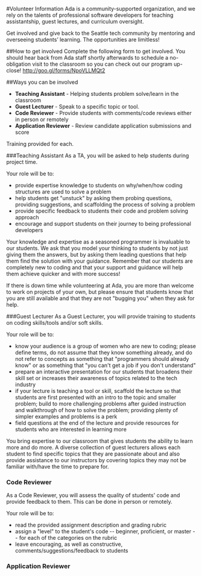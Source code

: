 #Volunteer Information
Ada is a community-supported organization, and we rely on the talents of professional software developers for teaching assistantship, guest lectures, and curriculum oversight.

Get involved and give back to the Seattle tech community by mentoring and overseeing students’ learning. The opportunities are limitless!

##How to get involved
Complete the following form to get involved. You should hear back from Ada staff shortly afterwards to schedule a no-obligation visit to the classroom so you can check out our program up-close!
http://goo.gl/forms/NpoVLLMQt2

##Ways you can be involved
- **Teaching Assistant** - Helping students problem solve/learn in the classroom
- **Guest Lecturer** - Speak to a specific topic or tool.
- **Code Reviewer** - Provide students with comments/code reviews either in person or remotely
- **Application Reviewer** - Review candidate application submissions and score

Training provided for each.

###Teaching Assistant
As a TA, you will be asked to help students during project time.

Your role will be to:
- provide expertise knowledge to students on why/when/how coding structures are used to solve a problem
- help students get "unstuck" by asking them probing questions, providing suggestions, and scaffolding the process of solving a problem
- provide specific feedback to students their code and problem solving approach
- encourage and support students on their journey to being professional developers

Your knowledge and expertise as a seasoned programmer is invaluable to our students. We ask that you model your thinking to students by not just giving them the answers, but by asking them leading questions that help them find the solution with your guidance. Remember that our students are completely new to coding and that your support and guidance will help them achieve quicker and with more success!

If there is down time while volunteering at Ada, you are more than welcome to work on projects of your own, but please ensure that students know that you are still available and that they are not "bugging you" when they ask for help.

###Guest Lecturer
As a Guest Lecturer, you will provide training to students on coding skills/tools and/or soft skills.

Your role will be to:
- know your audience is a group of women who are new to coding; please define terms, do not assume that they know something already, and do not refer to concepts as something that "programmers should already know" or as something that "you can't get a job if you don't understand"
- prepare an interactive presentation for our students that broadens their skill set or increases their awareness of topics related to the tech industry
- if your lecture is teaching a tool or skill, scaffold the lecture so that students are first presented with an intro to the topic and smaller problem; build to more challenging problems after guided instruction and walkthrough of how to solve the problem; providing plenty of simpler examples and problems is a perk
- field questions at the end of the lecture and  provide resources for students who are interested in learning more

You bring expertise to our classroom that gives students the ability to learn more and do more. A diverse collection of guest lecturers allows each student to find specific topics that they are passionate about and also provide assistance to our instructors by covering topics they may not be familiar with/have the time to prepare for.

### Code Reviewer
As a Code Reviewer, you will assess the quality of students' code and provide feedback to them. This can be done in person or remotely.

Your role will be to:
- read the provided assignment description and grading rubric
- assign a "level" to the student's code -- beginner, proficient, or master -- for each of the categories on the rubric
- leave encouraging, as well as constructive, comments/suggestions/feedback to students

### Application Reviewer
